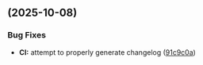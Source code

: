 ## [](https://github.com/myarichuk/Json.Masker/compare/v0.2.0-6...v) (2025-10-08)


### Bug Fixes

* **CI:** attempt to properly generate changelog ([91c9c0a](https://github.com/myarichuk/Json.Masker/commit/91c9c0a35069884b3f415bc258fe65d57f606f10))

